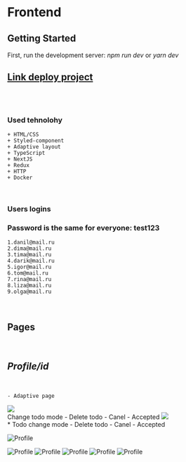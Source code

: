 # **Frontend** 
## Getting Started
First, run the development server: *npm run dev* or *yarn dev*


## [Link deploy project ](http://5.53.125.173/)

<br />

<br />


### Used tehnolohy

    + HTML/CSS
    + Styled-component
    + Adaptive layout
    + TypeScript
    + NextJS
    + Redux        
    + HTTP
    + Docker

<br />

### Users logins

### Password is the same for everyone: test123

    1.danil@mail.ru
    2.dima@mail.ru
    3.tima@mail.ru
    4.darik@mail.ru
    5.igor@mail.ru
    6.tom@mail.ru
    7.rina@mail.ru
    8.liza@mail.ru
    9.olga@mail.ru


<br />  

## **Pages**

<br />  

## *_Profile/id_* 
<br />  

    - Adaptive page 

<img src="https://i.postimg.cc/dVRdd671/Adaptiv.png">

<br />  
    Change todo mode
    - Delete todo 
    - Canel
    - Accepted 

<img src="https://i.postimg.cc/mgMxSzRh/change-Comment.png">
<br />  
    * Todo change mode
    - Delete todo 
    - Canel
    - Accepted

![Profile](https://i.postimg.cc/NfbhCqrv/changetodo.png)

![Profile](https://i.postimg.cc/dVRdd671/Adaptiv.png)
![Profile](https://i.postimg.cc/dVRdd671/Adaptiv.png)
![Profile](https://i.postimg.cc/dVRdd671/Adaptiv.png)
![Profile](https://i.postimg.cc/dVRdd671/Adaptiv.png)
![Profile](https://i.postimg.cc/dVRdd671/Adaptiv.png)


    
    
